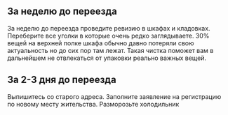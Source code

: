 ## За неделю до переезда

За неделю до переезда проведите ревизию в шкафах и кладовках. Переберите все уголки в которые очень редко заглядываете. 30% вещей на верхней полке шкафа обычно давно потеряли свою актуальность но до сих пор там лежат. Такая чистка поможет вам в дальнейшем не отвлекаться от упаковки реально важных вещей. 

## За 2-3 дня до переезда

Выпишитесь со старого адреса. Заполните заявление на регистрацию по новому месту жительства. Разморозьте холодильник
